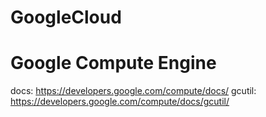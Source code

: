 GoogleCloud
===========


Google Compute Engine
=====================
docs: https://developers.google.com/compute/docs/
gcutil: https://developers.google.com/compute/docs/gcutil/
